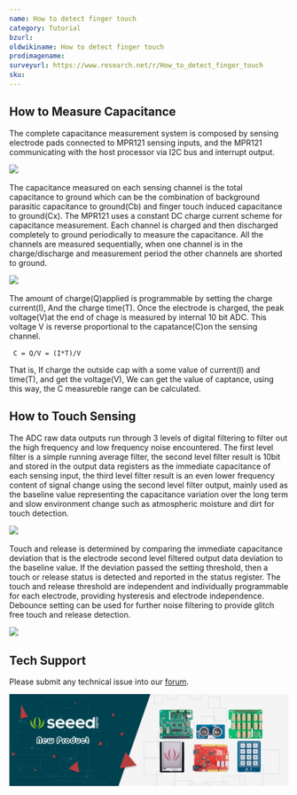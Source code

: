 ```yaml
---
name: How to detect finger touch
category: Tutorial
bzurl:
oldwikiname: How to detect finger touch
prodimagename:  
surveyurl: https://www.research.net/r/How_to_detect_finger_touch
sku:
---
```

## How to Measure Capacitance

The complete capacitance measurement system is composed by sensing electrode pads connected to MPR121 sensing inputs, and the MPR121 communicating with the host processor via I2C bus and interrupt output.

![](https://files.seeedstudio.com/wiki/How_to_detect_finger_touch/img/600px-1.jpg)

The capacitance measured on each sensing channel is the total capacitance to ground which can be the combination of background parasitic capacitance to ground(Cb) and finger touch induced capacitance to ground(Cx). The MPR121 uses a constant DC charge current scheme for capacitance measurement. Each channel is charged and then discharged completely to ground periodically to measure the capacitance. All the channels are measured sequentially, when one channel is in the charge/discharge and measurement period the other channels are shorted to ground.

![](https://files.seeedstudio.com/wiki/How_to_detect_finger_touch/img/500px-2.jpg)

The amount of charge(Q)applied is programmable by setting the charge current(I), And the charge time(T). Once the electrode is charged, the peak voltage(V)at the end of chage is measured by internal 10 bit ADC. This voltage V is reverse proportional to the capatance(C)on the sensing channel.
```
 C = Q/V = (I*T)/V
```
That is, If charge the outside cap with a some value of current(I) and time(T), and get the voltage(V), We can get the value of captance, using this way, the C measureble range can be calculated.

## How to Touch Sensing

The ADC raw data outputs run through 3 levels of digital filtering to filter out the high frequency and low frequency noise encountered. The first level filter is a simple running average filter, the second level filter result is 10bit and stored in the output data registers as the immediate capacitance of each sensing input, the third level filter result is an even lower frequency content of signal change using the second level filter output, mainly used as the baseline value representing the capacitance variation over the long term and slow environment change such as atmospheric moisture and dirt for touch detection.

![](https://files.seeedstudio.com/wiki/How_to_detect_finger_touch/img/600px-3.jpg)

Touch and release is determined by comparing the immediate capacitance deviation that is the electrode second level filtered output data deviation to the baseline value. If the deviation passed the setting threshold, then a touch or release status is detected and reported in the status register. The touch and release threshold are independent and individually programmable for each electrode, providing hysteresis and electrode independence. Debounce setting can be used for further noise filtering to provide glitch free touch and release detection.

![](https://files.seeedstudio.com/wiki/How_to_detect_finger_touch/img/600px-4.jpg)

## Tech Support
Please submit any technical issue into our [forum](http://forum.seeedstudio.com/). <br /><p style="text-align:center"><a href="https://www.seeedstudio.com/act-4.html?utm_source=wiki&utm_medium=wikibanner&utm_campaign=newproducts" target="_blank"><img src="https://github.com/SeeedDocument/Wiki_Banner/raw/master/new_product.jpg" /></a></p>